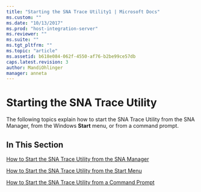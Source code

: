 ```yaml
---
title: "Starting the SNA Trace Utility1 | Microsoft Docs"
ms.custom: ""
ms.date: "10/13/2017"
ms.prod: "host-integration-server"
ms.reviewer: ""
ms.suite: ""
ms.tgt_pltfrm: ""
ms.topic: "article"
ms.assetid: b618e084-062f-4550-af76-b2be99ce57db
caps.latest.revision: 3
author: MandiOhlinger
manager: anneta
---
```

# Starting the SNA Trace Utility
The following topics explain how to start the SNA Trace Utility from the SNA Manager, from the Windows **Start** menu, or from a command prompt.  
  
## In This Section  
 [How to Start the SNA Trace Utility from the SNA Manager](../core/how-to-start-the-sna-trace-utility-from-the-sna-manager.md)  
  
 [How to Start the SNA Trace Utility from the Start Menu](../core/how-to-start-the-sna-trace-utility-from-the-start-menu.md)  
  
 [How to Start the SNA Trace Utility from a Command Prompt](../core/how-to-start-the-sna-trace-utility-from-a-command-prompt.md)